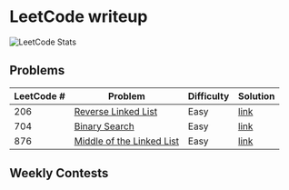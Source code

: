 # LeetCode writeup

![LeetCode Stats](https://leetcard.jacoblin.cool/Offliner?theme=light&ext=activity)

## Problems
| LeetCode # | Problem                                                                                                              | Difficulty | Solution                                                                          |
| ---------- | -------------------------------------------------------------------------------------------------------------------- | ---------- | --------------------------------------------------------------------------------- |
| 206        | <a href="https://leetcode.com/problems/reverse-linked-list/" target="_blank">Reverse Linked List</a>                 | Easy       | [link](./problems/206_reverse_linked_list/206_reverse_linked_list.md)             |
| 704        | <a href="https://leetcode.com/problems/binary-search/" target="_blank">Binary Search</a>                             | Easy       | [link](./problems/704_binary_search/binary_search.md)                             |
| 876        | <a href="https://leetcode.com/problems/middle-of-the-linked-list/" target="_blank">Middle of the Linked List<br></a> | Easy       | [link](./problems/876_middle_of_the_linked_list/876_middle_of_the_linked_list.md) |

## Weekly Contests